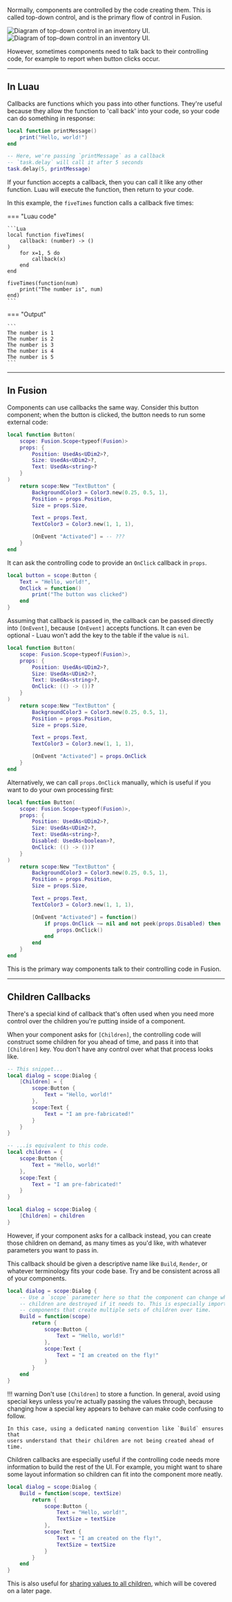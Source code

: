 Normally, components are controlled by the code creating them. This is called
top-down control, and is the primary flow of control in Fusion.

![Diagram of top-down control in an inventory UI.](Top-Down-Control-Dark.svg#only-dark)
![Diagram of top-down control in an inventory UI.](Top-Down-Control-Light.svg#only-light)

However, sometimes components need to talk back to their controlling code, for
example to report when button clicks occur.

-----

## In Luau

Callbacks are functions which you pass into other functions. They're useful
because they allow the function to 'call back' into your code, so your code can
do something in response:

```Lua
local function printMessage()
    print("Hello, world!")
end

-- Here, we're passing `printMessage` as a callback
-- `task.delay` will call it after 5 seconds
task.delay(5, printMessage)
```

If your function accepts a callback, then you can call it like any other
function. Luau will execute the function, then return to your code.

In this example, the `fiveTimes` function calls a callback five times:

=== "Luau code"

    ```Lua
    local function fiveTimes(
		callback: (number) -> ()
	)
        for x=1, 5 do
            callback(x)
        end
    end

    fiveTimes(function(num)
        print("The number is", num)
    end)
    ```

=== "Output"

    ```
    The number is 1
    The number is 2
    The number is 3
    The number is 4
    The number is 5
    ```

-----

## In Fusion

Components can use callbacks the same way. Consider this button component; when
the button is clicked, the button needs to run some external code:

```Lua hl_lines="17"
local function Button(
	scope: Fusion.Scope<typeof(Fusion)>
	props: {
		Position: UsedAs<UDim2>?,
		Size: UsedAs<UDim2>?,
		Text: UsedAs<string>?
	}
)
    return scope:New "TextButton" {
        BackgroundColor3 = Color3.new(0.25, 0.5, 1),
        Position = props.Position,
        Size = props.Size,

        Text = props.Text,
        TextColor3 = Color3.new(1, 1, 1),

        [OnEvent "Activated"] = -- ???
    }
end
```

It can ask the controlling code to provide an `OnClick` callback in `props`.

```Lua
local button = scope:Button {
    Text = "Hello, world!",
    OnClick = function()
        print("The button was clicked")
    end
}
```

Assuming that callback is passed in, the callback can be passed directly into
`[OnEvent]`, because `[OnEvent]` accepts functions. It can even be optional -
Luau won't add the key to the table if the value is `nil`.

```Lua hl_lines="7 18"
local function Button(
	scope: Fusion.Scope<typeof(Fusion)>,
	props: {
		Position: UsedAs<UDim2>?,
		Size: UsedAs<UDim2>?,
		Text: UsedAs<string>?,
		OnClick: (() -> ())?
	}
)
    return scope:New "TextButton" {
        BackgroundColor3 = Color3.new(0.25, 0.5, 1),
        Position = props.Position,
        Size = props.Size,

        Text = props.Text,
        TextColor3 = Color3.new(1, 1, 1),

        [OnEvent "Activated"] = props.OnClick
    }
end
```

Alternatively, we can call `props.OnClick` manually, which is useful if you want
to do your own processing first:

```Lua hl_lines="19-23"
local function Button(
	scope: Fusion.Scope<typeof(Fusion)>,
	props: {
		Position: UsedAs<UDim2>?,
		Size: UsedAs<UDim2>?,
		Text: UsedAs<string>?,
		Disabled: UsedAs<boolean>?,
		OnClick: (() -> ())?
	}
)
    return scope:New "TextButton" {
        BackgroundColor3 = Color3.new(0.25, 0.5, 1),
        Position = props.Position,
        Size = props.Size,

        Text = props.Text,
        TextColor3 = Color3.new(1, 1, 1),

        [OnEvent "Activated"] = function()
            if props.OnClick ~= nil and not peek(props.Disabled) then
                props.OnClick()
            end
        end
    }
end
```

This is the primary way components talk to their controlling code in Fusion.

-----

## Children Callbacks

There's a special kind of callback that's often used when you need more control
over the children you're putting inside of a component.

When your component asks for `[Children]`, the controlling code will construct
some children for you ahead of time, and pass it into that `[Children]` key. You
don't have any control over what that process looks like.

```Lua
-- This snippet...
local dialog = scope:Dialog {
	[Children] = {
		scope:Button {
			Text = "Hello, world!" 
		},
		scope:Text {
			Text = "I am pre-fabricated!" 
		}
	}
}

-- ...is equivalent to this code.
local children = {
	scope:Button {
		Text = "Hello, world!" 
	},
	scope:Text {
		Text = "I am pre-fabricated!" 
	}
}

local dialog = scope:Dialog {
	[Children] = children
}
```

However, if your component asks for a callback instead, you can create those
children on demand, as many times as you'd like, with whatever parameters you
want to pass in.

This callback should be given a descriptive name like `Build`, `Render`, or
whatever terminology fits your code base. Try and be consistent across all of
your components.

```Lua
local dialog = scope:Dialog {
	-- Use a `scope` parameter here so that the component can change when these
	-- children are destroyed if it needs to. This is especially important for
	-- components that create multiple sets of children over time.
	Build = function(scope)
		return {
			scope:Button {
				Text = "Hello, world!" 
			},
			scope:Text {
				Text = "I am created on the fly!" 
			}
		}
	end
}
```

!!! warning
	Don't use `[Children]` to store a function. In general, avoid using special
	keys unless you're actually passing the values through, because changing how
	a special key appears to behave can make code confusing to follow.

	In this case, using a dedicated naming convention like `Build` ensures that
	users understand that their children are not being created ahead of time.

Children callbacks are especially useful if the controlling code needs more
information to build the rest of the UI. For example, you might want to share
some layout information so children can fit into the component more neatly.

```Lua hl_lines="2 6 10"
local dialog = scope:Dialog {
	Build = function(scope, textSize)
		return {
			scope:Button {
				Text = "Hello, world!",
				TextSize = textSize
			},
			scope:Text {
				Text = "I am created on the fly!",
				TextSize = textSize
			}
		}
	end
}
```

This is also useful for [sharing values to all children](../sharing-values),
which will be covered on a later page.
